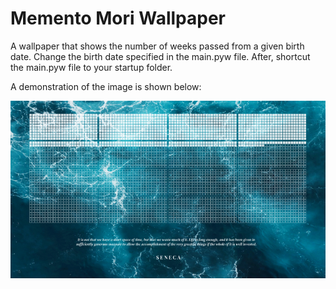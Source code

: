 # Memento Mori Wallpaper

A wallpaper that shows the number of weeks passed from a given birth date. 
Change the birth date specified in the main.pyw file. After, shortcut the main.pyw file to your startup folder.

A demonstration of the image is shown below:

<p align="center">
  <img src="https://github.com/agz1997/Death-Wallpaper/blob/main/imagelowres.png?raw=true" />
</p>
